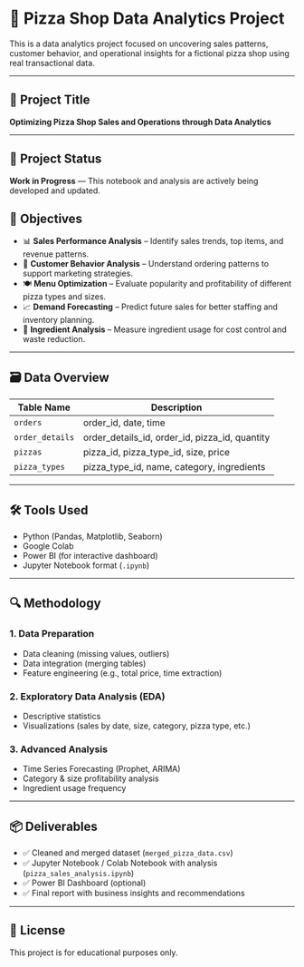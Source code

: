 # 🍕 Pizza Shop Data Analytics Project

This is a data analytics project focused on uncovering sales patterns, customer behavior, and operational insights for a fictional pizza shop using real transactional data.

---

## 📌 Project Title
**Optimizing Pizza Shop Sales and Operations through Data Analytics**

---
## 🚧 Project Status
**Work in Progress** — This notebook and analysis are actively being developed and updated.

## 🎯 Objectives
- 📊 **Sales Performance Analysis** – Identify sales trends, top items, and revenue patterns.
- 👤 **Customer Behavior Analysis** – Understand ordering patterns to support marketing strategies.
- 🍽️ **Menu Optimization** – Evaluate popularity and profitability of different pizza types and sizes.
- 📈 **Demand Forecasting** – Predict future sales for better staffing and inventory planning.
- 🧀 **Ingredient Analysis** – Measure ingredient usage for cost control and waste reduction.

---

## 🗃️ Data Overview

| Table Name       | Description |
|------------------|-------------|
| `orders`         | order_id, date, time |
| `order_details`  | order_details_id, order_id, pizza_id, quantity |
| `pizzas`         | pizza_id, pizza_type_id, size, price |
| `pizza_types`    | pizza_type_id, name, category, ingredients |

---

## 🛠️ Tools Used
- Python (Pandas, Matplotlib, Seaborn)
- Google Colab
- Power BI (for interactive dashboard)
- Jupyter Notebook format (`.ipynb`)

---

## 🔍 Methodology

### 1. Data Preparation
- Data cleaning (missing values, outliers)
- Data integration (merging tables)
- Feature engineering (e.g., total price, time extraction)

### 2. Exploratory Data Analysis (EDA)
- Descriptive statistics
- Visualizations (sales by date, size, category, pizza type, etc.)

### 3. Advanced Analysis
- Time Series Forecasting (Prophet, ARIMA)
- Category & size profitability analysis
- Ingredient usage frequency

---

## 📦 Deliverables
- ✅ Cleaned and merged dataset (`merged_pizza_data.csv`)
- ✅ Jupyter Notebook / Colab Notebook with analysis (`pizza_sales_analysis.ipynb`)
- ✅ Power BI Dashboard (optional)
- ✅ Final report with business insights and recommendations

---

## 📝 License
This project is for educational purposes only.
